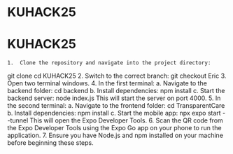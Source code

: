 # KUHACK25

# KUHACK25

	1.	Clone the repository and navigate into the project directory:
git clone <your-repo-url>
cd KUHACK25
	2.	Switch to the correct branch:
git checkout Eric
	3.	Open two terminal windows.
	4.	In the first terminal:
a. Navigate to the backend folder:
cd backend
b. Install dependencies:
npm install
c. Start the backend server:
node index.js
This will start the server on port 4000.
	5.	In the second terminal:
a. Navigate to the frontend folder:
cd TransparentCare
b. Install dependencies:
npm install
c. Start the mobile app:
npx expo start --tunnel
This will open the Expo Developer Tools.
	6.	Scan the QR code from the Expo Developer Tools using the Expo Go app on your phone to run the application.
	7.	Ensure you have Node.js and npm installed on your machine before beginning these steps.
